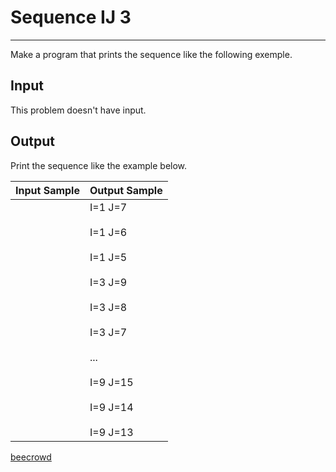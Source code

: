 # Sequence IJ 3

---

Make a program that prints the sequence like the following exemple.

## Input

This problem doesn't have input.

## Output

Print the sequence like the example below.

| Input Sample | Output Sample                                                                                                                                 |
| ------------ | --------------------------------------------------------------------------------------------------------------------------------------------- |
|              | I=1 J=7<br><br>I=1 J=6<br><br>I=1 J=5<br><br>I=3 J=9<br><br>I=3 J=8<br><br>I=3 J=7<br><br>...<br><br>I=9 J=15<br><br>I=9 J=14<br><br>I=9 J=13 |

[beecrowd](https://www.beecrowd.com.br/judge/en/problems/view/1097)
